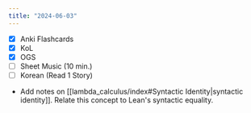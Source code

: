 ```yaml
---
title: "2024-06-03"
---
```


- [x] Anki Flashcards
- [x] KoL
- [x] OGS
- [ ] Sheet Music (10 min.)
- [ ] Korean (Read 1 Story)

* Add notes on [[lambda_calculus/index#Syntactic Identity|syntactic identity]]. Relate this concept to Lean's syntactic equality.